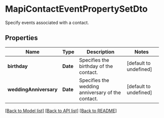# MapiContactEventPropertySetDto

Specify events associated with a contact.             

## Properties
Name | Type | Description | Notes
---- | ---- | ----------- | -----
**birthday** | **Date** | Specifies the birthday of the contact. | [default to undefined]
**weddingAnniversary** | **Date** | Specifies the wedding anniversary of the contact.              | [default to undefined]


[[Back to Model list]](README.md#documentation-for-models) [[Back to API list]](README.md#documentation-for-api-endpoints) [[Back to README]](README.md)
